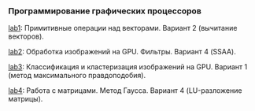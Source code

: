### Программирование графических процессоров

[lab1](lab1): Примитивные операции над векторами. Вариант 2 (вычитание векторов). 

[lab2](lab2): Обработка изображений на GPU. Фильтры. Вариант 4 (SSAA).

[lab3](lab3): Классификация и кластеризация изображений на GPU. Вариант 1 (метод максимального правдоподобия).

[lab4](lab4): Работа с матрицами. Метод Гаусса. Вариант 4 (LU-разложение матрицы).
